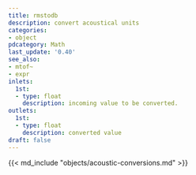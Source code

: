 ```yaml
---
title: rmstodb
description: convert acoustical units
categories:
- object
pdcategory: Math
last_update: '0.40'
see_also:
- mtof~
- expr
inlets:
  1st:
  - type: float
    description: incoming value to be converted.
outlets:
  1st:
  - type: float
    description: converted value
draft: false
---
```

{{< md_include "objects/acoustic-conversions.md" >}}